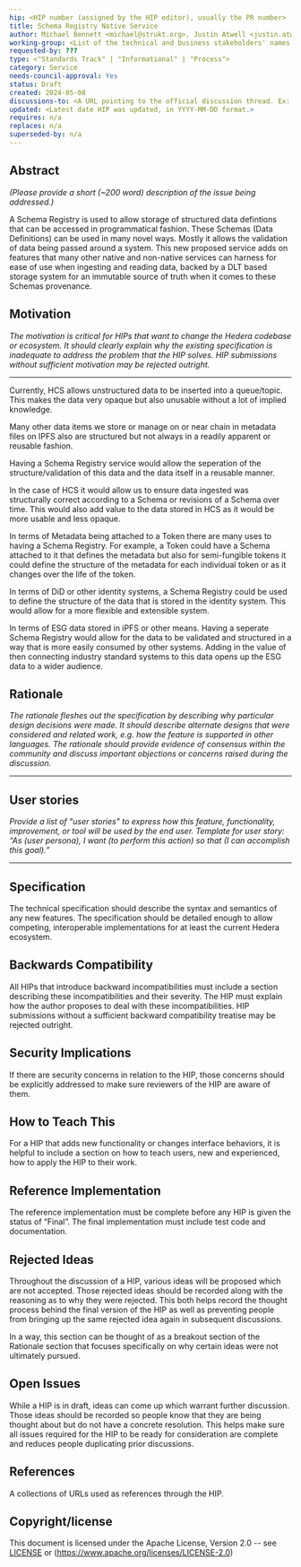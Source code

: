 ```yaml
---
hip: <HIP number (assigned by the HIP editor), usually the PR number>
title: Schema Registry Native Service
author: Michael Bennett <michael@strukt.org>, Justin Atwell <justin.atwell@swirldslabs.com>
working-group: <List of the technical and business stakeholders' names and/or usernames, or names and emails. Ex: John Doe <@johnDoeGithub1778>, Jane Smith <jane@email.com>>
requested-by: ???
type: <"Standards Track" | "Informational" | "Process">
category: Service
needs-council-approval: Yes
status: Draft
created: 2024-05-08
discussions-to: <A URL pointing to the official discussion thread. Ex: https://github.com/hashgraph/hedera-improvement-proposal/discussions/xxx.>
updated: <Latest date HIP was updated, in YYYY-MM-DD format.>
requires: n/a
replaces: n/a
superseded-by: n/a
---
```


## Abstract
_(Please provide a short (~200 word) description of the issue being addressed.)_

A Schema Registry is used to allow storage of structured data defintions that can be accessed in programmatical fashion. These Schemas (Data Definitions) can be used in many novel ways. Mostly it allows the validation of data being passed around a system. This new proposed service adds on features that many other native and non-native services can harness for ease of use when ingesting and reading data, backed by a DLT based storage system for an immutable source of truth when it comes to these Schemas provenance.

## Motivation

_The motivation is critical for HIPs that want to change the Hedera codebase or ecosystem. It should clearly explain why the existing specification is inadequate to address the problem that the HIP solves. HIP submissions without sufficient motivation may be rejected outright._

---

Currently, HCS allows unstructured data to be inserted into a queue/topic. This makes the data very opaque but also unusable without a lot of implied knowledge. 

Many other data items we store or manage on or near chain in metadata files on IPFS also are structured but not always in a readily apparent or reusable fashion. 

Having a Schema Registry service would allow the seperation of the structure/validation of this data and the data itself in a reusable manner.

In the case of HCS it would allow us to ensure data ingested was structurally correct according to a Schema or revisions of a Schema over time. This would also add value to the data stored in HCS as it would be more usable and less opaque.

In terms of Metadata being attached to a Token there are many uses to having a Schema Registry. For example, a Token could have a Schema attached to it that defines the metadata but also for semi-fungible tokens it could define the structure of the metadata for each individual token or as it changes over the life of the token.

In terms of DiD or other identity systems, a Schema Registry could be used to define the structure of the data that is stored in the identity system. This would allow for a more flexible and extensible system.

In terms of ESG data stored in iPFS or other means. Having a seperate Schema Registry would allow for the data to be validated and structured in a way that is more easily consumed by other systems. Adding in the value of then connecting industry standard systems to this data opens up the ESG data to a wider audience.

## Rationale
_The rationale fleshes out the specification by describing why particular design decisions were made. It should describe alternate designs that were considered and related work, e.g. how the feature is supported in other languages._
_The rationale should provide evidence of consensus within the community and discuss important objections or concerns raised during the discussion._

---


## User stories

_Provide a list of "user stories" to express how this feature, functionality, improvement, or tool will be used by the end user. Template for user story: “As (user persona), I want (to perform this action) so that (I can accomplish this goal).”_

---
  
## Specification

The technical specification should describe the syntax and semantics of any new features. The specification should be detailed enough to allow competing, interoperable implementations for at least the current Hedera ecosystem.

## Backwards Compatibility

All HIPs that introduce backward incompatibilities must include a section describing these incompatibilities and their severity. The HIP must explain how the author proposes to deal with these incompatibilities. HIP submissions without a sufficient backward compatibility treatise may be rejected outright.

## Security Implications

If there are security concerns in relation to the HIP, those concerns should be explicitly addressed to make sure reviewers of the HIP are aware of them.

## How to Teach This

For a HIP that adds new functionality or changes interface behaviors, it is helpful to include a section on how to teach users, new and experienced, how to apply the HIP to their work.

## Reference Implementation

The reference implementation must be complete before any HIP is given the status of “Final”. The final implementation must include test code and documentation.

## Rejected Ideas

Throughout the discussion of a HIP, various ideas will be proposed which are not accepted. Those rejected ideas should be recorded along with the reasoning as to why they were rejected. This both helps record the thought process behind the final version of the HIP as well as preventing people from bringing up the same rejected idea again in subsequent discussions.

In a way, this section can be thought of as a breakout section of the Rationale section that focuses specifically on why certain ideas were not ultimately pursued.

## Open Issues

While a HIP is in draft, ideas can come up which warrant further discussion. Those ideas should be recorded so people know that they are being thought about but do not have a concrete resolution. This helps make sure all issues required for the HIP to be ready for consideration are complete and reduces people duplicating prior discussions.

## References

A collections of URLs used as references through the HIP.

## Copyright/license

This document is licensed under the Apache License, Version 2.0 -- see [LICENSE](../LICENSE) or (https://www.apache.org/licenses/LICENSE-2.0)
